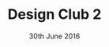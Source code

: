 ---
layout: default

status: past

title: Design Club 2
date: 30th June 2016
venueName: Protein Studios
venueLocation: Shoreditch
doors: 6:45pm

speakerOne: Tom Blomfield,<br>Hugo Cornejo
speakerOneImg: monzo.jpg
speakerOneJob: Monzo
speakerOneTwitter: "@monzo"
speakerOneBio: >
  Al works as senior product designer at Heroku, helping build the platform that's powering much of the internet. 
  A designer, developer, and writer, Al is truly a jack-of-all-trades and master of at least a few. 
  He'll be sharing his experience of working for a US based company from the UK, and introducing a 
  'blueprint for remote working'.

speakerTwo: Alexis Cuddyre
speakerTwoImg: alexis-cuddyre.jpg
speakerTwoJob: Head of Creative, ADAY
speakerTwoTwitter: "@omgimmarried"
speakerTwoBio: >
  Previously Creative Director at Brand Union and co-founder of Bespoky, Alexis runs Brand and Creative at 
  technical apparel startup, ADAY. Having recently moved to New York, she’ll be sharing her experiences of 
  scaling a contemporary retail business in a tough market and what it means to create a new genre of clothing.

pastTitle: Fashion and Finance
pastWriteup: https://blog.marvelapp.com/design-club-2-just-enough-is-more/
pastPic: dc2-write-up.jpg
pastPhotos: http://joewatts.co/design-club-30-06-16
---